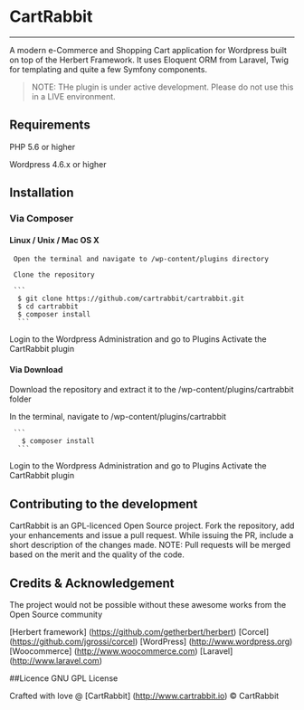 # CartRabbit
___

A modern e-Commerce and Shopping Cart application for Wordpress built on top of the Herbert Framework. It uses Eloquent ORM from Laravel, Twig for templating and quite a few Symfony components.

>NOTE: THe plugin is under active development. Please do not use this in a LIVE environment.

## Requirements

PHP 5.6 or higher    

Wordpress 4.6.x or higher

##  Installation

### Via Composer


#### Linux / Unix / Mac OS X
     
     Open the terminal and navigate to /wp-content/plugins directory
     
     Clone the repository
     
     ```
      $ git clone https://github.com/cartrabbit/cartrabbit.git
      $ cd cartrabbit
      $ composer install
      ```
   
   Login to the Wordpress Administration and go to Plugins
   Activate the CartRabbit plugin
  
 #### Via Download
   
  Download the repository and extract it to the /wp-content/plugins/cartrabbit folder
  
  In the terminal, navigate to /wp-content/plugins/cartrabbit
 
     ```       
       $ composer install
      ```
   
   Login to the Wordpress Administration and go to Plugins
   Activate the CartRabbit plugin
  
  
 ## Contributing to the development
 
 CartRabbit is an GPL-licenced Open Source project. Fork the repository, add your enhancements and issue a pull request. While issuing the PR, include a short description of the changes made.
 NOTE: Pull requests will be merged based on the merit and the quality of the code.
 
 ## Credits & Acknowledgement
 
 The project would not be possible without these awesome works from the Open Source community

 [Herbert framework] (https://github.com/getherbert/herbert)
 [Corcel] (https://github.com/jgrossi/corcel)
 [WordPress] (http://www.wordpress.org)
 [Woocommerce] (http://www.woocommerce.com)
 [Laravel] (http://www.laravel.com)
  

 ##Licence
 GNU GPL License
 
 
 Crafted with love @ [CartRabbit] (http://www.cartrabbit.io) © CartRabbit